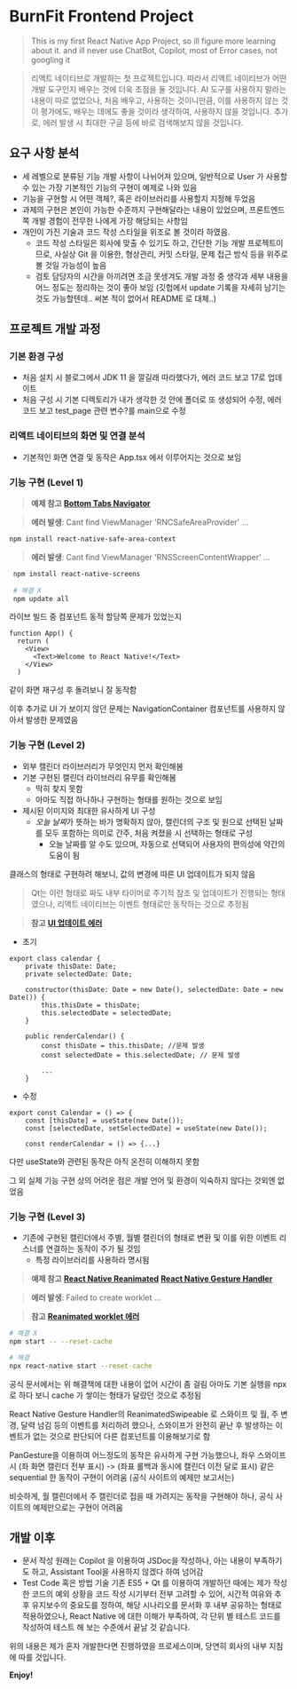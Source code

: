 # BurnFit Frontend Project
> This is my first React Native App Project, so ill figure more learning about it.
> and ill never use ChatBot, Copilot, most of Error cases, not googling it

> 리액트 네이티브로 개발하는 첫 프로젝트입니다. 따라서 리액트 네이티브가 어떤 개발 도구인지 배우는 것에 더욱 초점을 둘 것입니다.
> AI 도구를 사용하지 말라는 내용이 따로 없었으나, 처음 배우고, 사용하는 것이니만큼, 이를 사용하지 않는 것이 평가에도, 배우는 데에도 좋을 것이라 생각하여, 사용하지 않을 것입니다.
> 추가로, 에러 발생 시 최대한 구글 등에 바로 검색해보지 않을 것입니다.

## 요구 사항 분석
- 세 레벨으로 분류된 기능 개발 사항이 나뉘어져 있으며, 일반적으로 User 가 사용할 수 있는 가장 기본적인 기능의 구현이 예제로 나와 있음
- 기능을 구현할 시 어떤 객체?, 혹은 라이브러리를 사용할지 지정해 두었음
- 과제의 구현은 본인이 가능한 수준까지 구현해달라는 내용이 있었으며, 프론트엔드쪽 개발 경험이 전무한 나에게 가장 해당되는 사항임
- 개인이 가진 기술과 코드 작성 스타일을 위조로 볼 것이라 하였음. 
    - 코드 작성 스타일은 회사에 맞출 수 있기도 하고, 간단한 기능 개발 프로젝트이므로, 사실상 Git 을 이용한, 형상관리, 커밋 스타일, 문제 접근 방식 등을 위주로 볼 것일 가능성이 높음
    - 검토 담당자의 시간을 아끼려면 조금 못생겨도 개발 과정 중 생각과 세부 내용을 어느 정도는 정리하는 것이 좋아 보임 (깃헙에서 update 기록을 자세히 남기는 것도 가능할텐데.. 써본 적이 없어서 README 로 대체..)

## 프로젝트 개발 과정

### 기본 환경 구성
- 처음 설치 시 블로그에서 JDK 11 을 깔길래 따라했다가, 에러 코드 보고 17로 업데이트
- 처음 구성 시 기본 디렉토리가 내가 생각한 것 안에 폴더로 또 생성되어 수정, 에러 코드 보고 test_page 관련 변수?를 main으로 수정
### 리액트 네이티브의 화면 및 연결 분석
- 기본적인 화면 연결 및 동작은 App.tsx 에서 이루어지는 것으로 보임
### 기능 구현 (Level 1)
> **예제 참고** [**Bottom Tabs Navigator**](https://reactnavigation.org/docs/bottom-tab-navigator/)


> **에러 발생**: Cant find ViewManager 'RNCSafeAreaProvider' ...

```sh
npm install react-native-safe-area-context
```

> **에러 발생**: Cant find ViewManager 'RNSScreenContentWrapper' ...

```sh
 npm install react-native-screens
 
 # 해결 X
 npm update all
```

라이브 빌드 중 컴포넌트 동적 할당쪽 문제가 있었는지 

```tsx
function App() {
  return (
    <View>
      <Text>Welcome to React Native!</Text>
    </View>
  )
```

같이 화면 재구성 후 돌려보니 잘 동작함

이후 추가로 UI 가 보이지 않던 문제는
NavigationContainer 컴포넌트를 사용하지 않아서 발생한 문제였음

### 기능 구현 (Level 2)
- 외부 캘린더 라이브러리가 무엇인지 먼저 확인해봄
- 기본 구현된 캘린더 라이브러리 유무를 확인해봄
    - 딱히 찾지 못함
    - 아마도 직접 하나하나 구현하는 형태를 원하는 것으로 보임
- 제시된 이미지와 최대한 유사하게 UI 구성
    - *오늘 날짜*가 뜻하는 바가 명확하지 않아, 캘린더의 구조 및 원으로 선택된 날짜를 모두 포함하는 의미로 간주, 처음 켜졌을 시 선택하는 형태로 구성
        - 오늘 날짜를 알 수도 있으며, 자동으로 선택되어 사용자의 편의성에 약간의 도움이 됨

클래스의 형태로 구현하려 해보니, 값의 변경에 따른 UI 업데이트가 되지 않음 
> Qt는 이런 형태로 짜도 내부 타이머로 주기적 참조 및 업데이트가 진행되는 형태였으나, 리액트 네이티브는 이벤트 형태로만 동작하는 것으로 추정됨

> **참고** [**UI 업데이트 에러**](https://stackoverflow.com/questions/70616008/ui-does-not-update-when-navigate-to-a-screen-in-different-stack)

- 초기
```tsx
export class calendar {
    private thisDate: Date;
    private selectedDate: Date;

    constructor(thisDate: Date = new Date(), selectedDate: Date = new Date()) {
        this.thisDate = thisDate;
        this.selectedDate = selectedDate;
    }

    public renderCalendar() {
        const thisDate = this.thisDate; //문제 발생
        const selectedDate = this.selectedDate; // 문제 발생

        ...
    }
```
- 수정
```tsx
export const Calendar = () => {
    const [thisDate] = useState(new Date());
    const [selectedDate, setSelectedDate] = useState(new Date());

    const renderCalendar = () => {...}
```
다만 useState와 관련된 동작은 아직 온전히 이해하지 못함

그 외 실제 기능 구현 상의 어려운 점은 개발 언어 및 환경이 익숙하지 않다는 것외엔 없었음

### 기능 구현 (Level 3)
- 기존에 구현된 캘린더에서 주별, 월별 캘린더의 형태로 변환 및 이를 위한 이벤트 리스너를 연결하는 동작이 주가 될 것임
    - 특정 라이브러리를 사용하라 명시됨

> **예제 참고** [**React Native Reanimated**](https://docs.swmansion.com/react-native-reanimated/docs/fundamentals/your-first-animation)
> [**React Native Gesture Handler**](https://docs.swmansion.com/react-native-gesture-handler/docs/fundamentals/installation)


> **에러 발생**: Failed to create worklet ...

> **참고** [**Reanimated worklet 에러**](https://kybeen.tistory.com/15)
```sh
# 해결 X
npm start -- --reset-cache

# 해결
npx react-native start --reset-cache
```
공식 문서에서는 위 해결책에 대한 내용이 없어 시간이 좀 걸림
아마도 기본 실행을 npx 로 하다 보니 cache 가 쌓이는 형태가 달랐던 것으로 추정됨

React Native Gesture Handler의 ReanimatedSwipeable 로 스와이프 및 월, 주 변경, 달력 넘김 등의 이벤트를 처리하려 했으나, 스와이프가 완전히 끝난 후 발생하는 이벤트가 없는 것으로 판단되어 다른 컴포넌트를 이용해보기로 함

PanGesture을 이용하여 어느정도의 동작은 유사하게 구현 가능했으나, 좌우 스와이프 시 
(좌 화면 캘린더 전부 표시) -> (좌표 롤백과 동시에 캘린더 이전 달로 표시)
같은 sequential 한 동작이 구현이 어려움 (공식 사이트의 예제만 보고서는)

비슷하게, 월 캘린더에서 주 캘린더로 접을 때 가려지는 동작을 구현해야 하나, 공식 사이트의 예제만으로는 구현이 어려움

## 개발 이후
- 문서 작성
    원래는 Copilot 을 이용하여 JSDoc을 작성하나, 아는 내용이 부족하기도 하고, Assistant Tool을 사용하지 않겠다 하여 넘어감
- Test Code 혹은 방법 기술
    기존 ES5 + Qt 를 이용하여 개발하던 때에는 제가 작성한 코드의 예외 상황을 코드 작성 시기부터 전부 고려할 수 있어, 시간적 여유와 추후 유지보수의 중요도를 정하여, 해당 시나리오를 문서화 후 내부 공유하는 형태로 적용하였으나, React Native 에 대한 이해가 부족하여, 각 단위 별 테스트 코드를 작성하여 테스트 해 보는 수준에서 끝날 것 같습니다.

위의 내용은 제가 혼자 개발한다면 진행하였을 프로세스이며, 당연히 회사의 내부 지침에 따를 것입니다.

**Enjoy!**